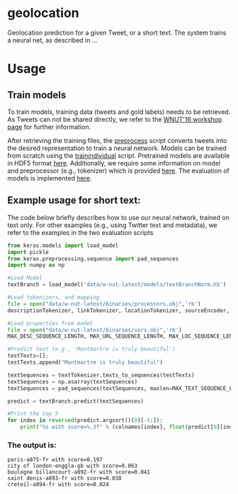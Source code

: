 # geolocation
Geolocation prediction for a given Tweet, or a short text. The system trains a neural net, as described in ...

# Usage


## Train models
To train models, training data (tweets and gold labels) needs to be retrieved. As Tweets can not be shared directly, we refer to the [WNUT'16 workshop page](http://noisy-text.github.io/2016/geo-shared-task.html) for further information.

After retrieving the training files, the [preprocess](https://github.com/Erechtheus/geolocation/blob/master/Preprocess.py) script converts tweets into the desired representation to train a neural network. Models can be trained from scratch using the [trainindividual](https://github.com/Erechtheus/geolocation/blob/master/TrainIndividualModels.py) script. Pretrained models are available in HDF5 format [here](https://drive.google.com/open?id=0B9uTfq0OyHAsREphWG9OdHptREU). Additionally, we require some information on model and preprocessor (e.g., tokenizer) which is provided [here](https://drive.google.com/open?id=0B9uTfq0OyHAsZHRacHF3NDVObXc). The evaluation of models is implemented [here](https://github.com/Erechtheus/geolocation/blob/master/EvaluateTweet.py).

## Example usage for short text:
The code below briefly describes how to use our neural network, trained on text only. For other examples (e.g., using Twitter text and metadata), we refer to the examples in the two evaluation scripts

```python
from keras.models import load_model
import pickle
from keras.preprocessing.sequence import pad_sequences
import numpy as np

#Load Model
textBranch = load_model('data/w-nut-latest/models/textBranchNorm.h5')

#Load tokenizers, and mapping
file = open("data/w-nut-latest/binaries/processors.obj",'rb')
descriptionTokenizer, linkTokenizer, locationTokenizer, sourceEncoder, textTokenizer, nameTokenizer, timeZoneTokenizer, utcEncoder, placeMedian, classes, colnames = pickle.load(file)

#Load properties from model
file = open("data/w-nut-latest/binaries/vars.obj",'rb')
MAX_DESC_SEQUENCE_LENGTH, MAX_URL_SEQUENCE_LENGTH, MAX_LOC_SEQUENCE_LENGTH, MAX_TEXT_SEQUENCE_LENGTH, MAX_NAME_SEQUENCE_LENGTH, MAX_TZ_SEQUENCE_LENGTH = pickle.load(file)

#Predict text (e.g., 'Montmartre is truly beautiful')
testTexts=[];
testTexts.append("Montmartre is truly beautiful")

textSequences = textTokenizer.texts_to_sequences(testTexts)
textSequences = np.asarray(textSequences)
textSequences = pad_sequences(textSequences, maxlen=MAX_TEXT_SEQUENCE_LENGTH)

predict = textBranch.predict(textSequences)

#Print the top 5
for index in reversed(predict.argsort()[0][-5:]):
    print("%s with score=%.3f" % (colnames[index], float(predict[0][index])) )
```

### The output is:
	paris-a875-fr with score=0.197
	city of london-enggla-gb with score=0.063
	boulogne billancourt-a892-fr with score=0.041
	saint denis-a893-fr with score=0.038
	creteil-a894-fr with score=0.024
